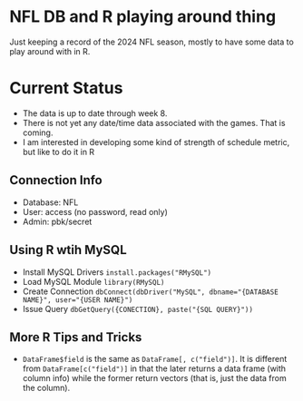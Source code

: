 # NFL DB and R playing around thing
Just keeping a record of the 2024 NFL season, mostly to have some data to play around with in R.

# Current Status
* The data is up to date through week 8.
* There is not yet any date/time data associated with the games. That is coming.
* I am interested in developing some kind of strength of schedule metric, but like to do it in R

## Connection Info
* Database: NFL
* User: access (no password, read only)
* Admin: pbk/secret

## Using R wtih MySQL

* Install MySQL Drivers
  `install.packages("RMySQL")`
* Load MySQL Module
  `library(RMySQL)`
* Create Connection
  `dbConnect(dbDriver("MySQL", dbname="{DATABASE NAME}", user="{USER NAME}")`
* Issue Query
  `dbGetQuery({CONECTION}, paste("{SQL QUERY}"))`

## More R Tips and Tricks

* `DataFrame$field` is the same as `DataFrame[, c("field")]`.
  It is different from `DataFrame[c("field")]` in that the later returns a data frame (with column info) while the former return vectors (that is, just the data from the column).
